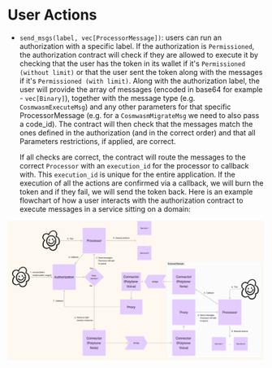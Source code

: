 # User Actions

- `send_msgs(label, vec[ProcessorMessage])`: users can run an authorization with a specific label. If the authorization is `Permissioned`, the authorization contract will check if they are allowed to execute it by checking that the user has the token in its wallet if it's `Permissioned (without limit)` or that the user sent the token along with the messages if it's `Permissioned (with limit)`. Along with the authorization label, the user will provide the array of messages (encoded in base64 for example - `vec[Binary]`), together with the message type (e.g. `CosmwasmExecuteMsg`) and any other parameters for that specific ProcessorMessage (e.g. for a `CosmwasmMigrateMsg` we need to also pass a code_id). The contract will then check that the messages match the ones defined in the authorization (and in the correct order) and that all Parameters restrictions, if applied, are correct.

  If all checks are correct, the contract will route the messages to the correct `Processor` with an `execution_id` for the processor to callback with. This `execution_id` is unique for the entire application.
  If the execution of all the actions are confirmed via a callback, we will burn the token and if they fail, we will send the token back.
  Here is an example flowchart of how a user interacts with the authorization contract to execute messages in a service sitting on a domain:

![User flowchart](../img/user_flowchart.png)
